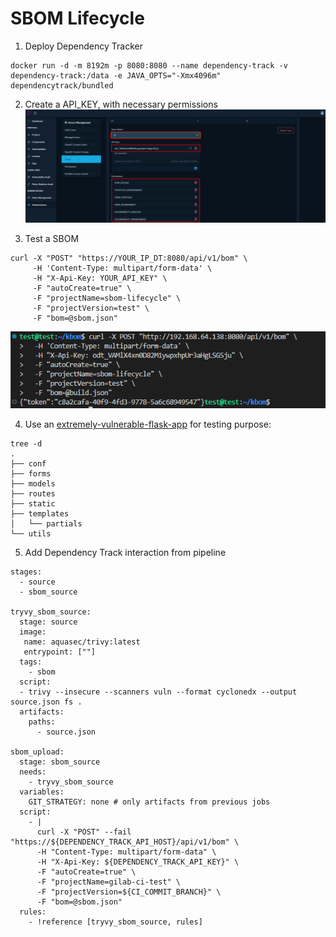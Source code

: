 # SBOM Lifecycle

1. Deploy Dependency Tracker

```console
docker run -d -m 8192m -p 8080:8080 --name dependency-track -v dependency-track:/data -e JAVA_OPTS="-Xmx4096m" dependencytrack/bundled
```

2. Create a API_KEY, with necessary permissions
![](img/apikey_dt.png)

3. Test a SBOM

```console
curl -X "POST" "https://YOUR_IP_DT:8080/api/v1/bom" \
     -H 'Content-Type: multipart/form-data' \
     -H "X-Api-Key: YOUR_API_KEY" \
     -F "autoCreate=true" \
     -F "projectName=sbom-lifecycle" \
     -F "projectVersion=test" \
     -F "bom=@sbom.json"
```
![](img/dt_sample.png)

4. Use an [extremely-vulnerable-flask-app](https://github.com/manuelz120/extremely-vulnerable-flask-app) for testing purpose:

```console
tree -d
.
├── conf
├── forms
├── models
├── routes
├── static
├── templates
│   └── partials
└── utils
```
5. Add Dependency Track interaction from pipeline

```console
stages:
  - source
  - sbom_source

tryvy_sbom_source:
  stage: source
  image:
   name: aquasec/trivy:latest
   entrypoint: [""] 
  tags:
    - sbom
  script:
  - trivy --insecure --scanners vuln --format cyclonedx --output source.json fs .
  artifacts:
    paths:
      - source.json

sbom_upload:
  stage: sbom_source
  needs:
    - tryvy_sbom_source
  variables:
    GIT_STRATEGY: none # only artifacts from previous jobs
  script:
    - | 
      curl -X "POST" --fail "https://${DEPENDENCY_TRACK_API_HOST}/api/v1/bom" \
      -H "Content-Type: multipart/form-data" \
      -H "X-Api-Key: ${DEPENDENCY_TRACK_API_KEY}" \
      -F "autoCreate=true" \
      -F "projectName=gilab-ci-test" \
      -F "projectVersion=${CI_COMMIT_BRANCH}" \
      -F "bom=@sbom.json"
  rules:
    - !reference [tryvy_sbom_source, rules]
```